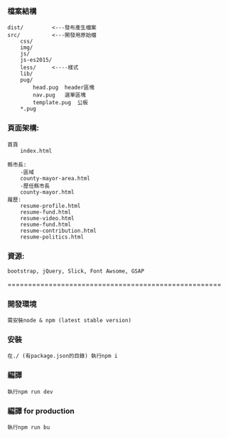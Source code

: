 
### 檔案結構
	dist/		  <---發布產生檔案
	src/   		  <---開發用原始檔
		css/
		img/
		js/
		js-es2015/
		less/     <----樣式
		lib/
		pug/
			head.pug  header區塊
			nav.pug   選單區塊
			template.pug  公板
		*.pug


### 頁面架構: 
	首頁
		index.html

	縣市長:
		-區域
		county-mayor-area.html
		-歷任縣市長
		county-mayor.html
	履歷:
		resume-profile.html 
		resume-fund.html 
		resume-video.html 
		resume-fund.html 
		resume-contribution.html
		resume-politics.html



### 資源:
	bootstrap, jQuery, Slick, Font Awsome, GSAP

====================================================

### 開發環境  
	需安裝node & npm (latest stable version)

### 安裝 
	在./ (有package.json的目錄) 執行npm i
    
### 編譯 
	執行npm run dev
	
### 編譯 for production 
	執行npm run bu
